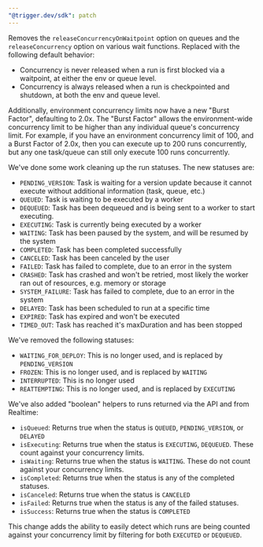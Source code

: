 ```yaml
---
"@trigger.dev/sdk": patch
---
```


Removes the `releaseConcurrencyOnWaitpoint` option on queues and the `releaseConcurrency` option on various wait functions. Replaced with the following default behavior:

- Concurrency is never released when a run is first blocked via a waitpoint, at either the env or queue level.
- Concurrency is always released when a run is checkpointed and shutdown, at both the env and queue level.

Additionally, environment concurrency limits now have a new "Burst Factor", defaulting to 2.0x. The "Burst Factor" allows the environment-wide concurrency limit to be higher than any individual queue's concurrency limit. For example, if you have an environment concurrency limit of 100, and a Burst Factor of 2.0x, then you can execute up to 200 runs concurrently, but any one task/queue can still only execute 100 runs concurrently.

We've done some work cleaning up the run statuses. The new statuses are:

- `PENDING_VERSION`: Task is waiting for a version update because it cannot execute without additional information (task, queue, etc.)
- `QUEUED`: Task is waiting to be executed by a worker
- `DEQUEUED`: Task has been dequeued and is being sent to a worker to start executing.
- `EXECUTING`: Task is currently being executed by a worker
- `WAITING`: Task has been paused by the system, and will be resumed by the system
- `COMPLETED`: Task has been completed successfully
- `CANCELED`: Task has been canceled by the user
- `FAILED`: Task has failed to complete, due to an error in the system
- `CRASHED`: Task has crashed and won't be retried, most likely the worker ran out of resources, e.g. memory or storage
- `SYSTEM_FAILURE`: Task has failed to complete, due to an error in the system
- `DELAYED`: Task has been scheduled to run at a specific time
- `EXPIRED`: Task has expired and won't be executed
- `TIMED_OUT`: Task has reached it's maxDuration and has been stopped

We've removed the following statuses:

- `WAITING_FOR_DEPLOY`: This is no longer used, and is replaced by `PENDING_VERSION`
- `FROZEN`: This is no longer used, and is replaced by `WAITING`
- `INTERRUPTED`: This is no longer used
- `REATTEMPTING`: This is no longer used, and is replaced by `EXECUTING`

We've also added "boolean" helpers to runs returned via the API and from Realtime:

- `isQueued`: Returns true when the status is `QUEUED`, `PENDING_VERSION`, or `DELAYED`
- `isExecuting`: Returns true when the status is `EXECUTING`, `DEQUEUED`. These count against your concurrency limits.
- `isWaiting`: Returns true when the status is `WAITING`. These do not count against your concurrency limits.
- `isCompleted`: Returns true when the status is any of the completed statuses.
- `isCanceled`: Returns true when the status is `CANCELED`
- `isFailed`: Returns true when the status is any of the failed statuses.
- `isSuccess`: Returns true when the status is `COMPLETED`

This change adds the ability to easily detect which runs are being counted against your concurrency limit by filtering for both `EXECUTED` or `DEQUEUED`.